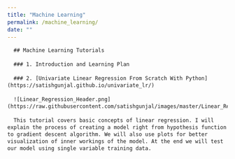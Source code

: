 ```yaml
---
title: "Machine Learning"
permalink: /machine_learning/
date: ""
---
```


      ## Machine Learning Tutorials

      ### 1. Introduction and Learning Plan

      ### 2. [Univariate Linear Regression From Scratch With Python](https://satishgunjal.github.io/univariate_lr/)

      ![Linear_Regression_Header.png](https://raw.githubusercontent.com/satishgunjal/images/master/Linear_Regression_Header_640x441.png)

      This tutorial covers basic concepts of linear regression. I will explain the process of creating a model right from hypothesis function to gradient descent algorithm. We will also use plots for better visualization of inner workings of the model. At the end we will test our model using single variable training data.
